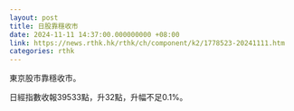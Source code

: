 ```yaml
---
layout: post
title: 日股靠穩收市
date: 2024-11-11 14:37:00.000000000 +08:00
link: https://news.rthk.hk/rthk/ch/component/k2/1778523-20241111.htm
categories: rthk
---
```


東京股市靠穩收市。

日經指數收報39533點，升32點，升幅不足0.1%。
